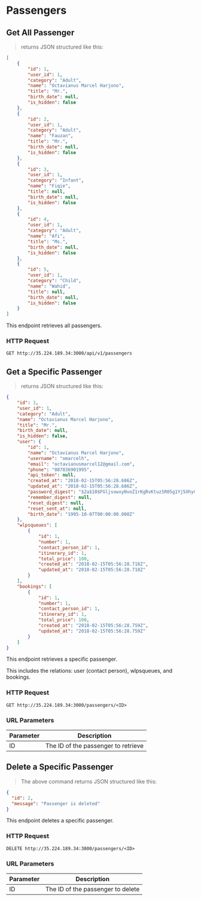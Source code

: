 <!-- Passengers  -->
# Passengers
## Get All Passenger

> returns JSON structured like this:

```json
[
    {
        "id": 1,
        "user_id": 1,
        "category": "Adult",
        "name": "Octavianus Marcel Harjono",
        "title": "Mr.",
        "birth_date": null,
        "is_hidden": false
    },
    {
        "id": 2,
        "user_id": 1,
        "category": "Adult",
        "name": "Fauzan",
        "title": "Mr.",
        "birth_date": null,
        "is_hidden": false
    },
    {
        "id": 3,
        "user_id": 1,
        "category": "Infant",
        "name": "Fiqie",
        "title": null,
        "birth_date": null,
        "is_hidden": false
    },
    {
        "id": 4,
        "user_id": 1,
        "category": "Adult",
        "name": "Afi",
        "title": "Ms.",
        "birth_date": null,
        "is_hidden": false
    },
    {
        "id": 5,
        "user_id": 1,
        "category": "Child",
        "name": "Wahid",
        "title": null,
        "birth_date": null,
        "is_hidden": false
    }
]
```

This endpoint retrieves all passengers.

### HTTP Request

`GET http://35.224.189.34:3000/api/v1/passengers`

## Get a Specific Passenger

> returns JSON structured like this:

```json
{
    "id": 1,
    "user_id": 1,
    "category": "Adult",
    "name": "Octavianus Marcel Harjono",
    "title": "Mr.",
    "birth_date": null,
    "is_hidden": false,
    "user": {
        "id": 1,
        "name": "Octavianus Marcel Harjono",
        "username": "omarcelh",
        "email": "octavianusmarcel12@gmail.com",
        "phone": "087836901995",
        "api_token": null,
        "created_at": "2018-02-15T05:56:28.686Z",
        "updated_at": "2018-02-15T05:56:28.686Z",
        "password_digest": "$2a$10$FGljsowxyNvoZ1rKgRvKtuzSR05g1Yj5XhyCjkpw5Qe/yXDVg45ei",
        "remember_digest": null,
        "reset_digest": null,
        "reset_sent_at": null,
        "birth_date": "1995-10-07T00:00:00.000Z"
    },
    "wlpsqueues": [
        {
            "id": 1,
            "number": 1,
            "contact_person_id": 1,
            "itinerary_id": 1,
            "total_price": 100,
            "created_at": "2018-02-15T05:56:28.718Z",
            "updated_at": "2018-02-15T05:56:28.718Z"
        }
    ],
    "bookings": [
        {
            "id": 1,
            "number": 1,
            "contact_person_id": 1,
            "itinerary_id": 1,
            "total_price": 100,
            "created_at": "2018-02-15T05:56:28.759Z",
            "updated_at": "2018-02-15T05:56:28.759Z"
        }
    ]
}
```

This endpoint retrieves a specific passenger.

<aside class="notice">This includes the relations: user (contact person), wlpsqueues, and bookings.</aside>

### HTTP Request

`GET http://35.224.189.34:3000/passengers/<ID>`

### URL Parameters

Parameter | Description
--------- | -----------
ID | The ID of the passenger to retrieve

## Delete a Specific Passenger

> The above command returns JSON structured like this:

```json
{
  "id": 2,
  "message": "Passenger is deleted"
}
```

This endpoint deletes a specific passenger.

### HTTP Request

`DELETE http://35.224.189.34:3000/passengers/<ID>`

### URL Parameters

Parameter | Description
--------- | -----------
ID | The ID of the passenger to delete
